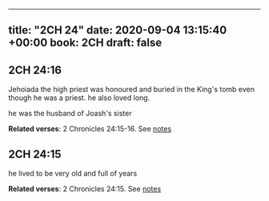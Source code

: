 
---
title: "2CH 24"
date: 2020-09-04 13:15:40 +00:00
book: 2CH
draft: false
---

## 2CH 24:16

Jehoiada the high priest was honoured and buried in the King's tomb even though he was a priest. he also loved long.

he was the husband of Joash's sister

**Related verses**: 2 Chronicles 24:15-16. See [notes](https://my.bible.com/notes/3511214115111297172)


## 2CH 24:15

he lived to be very old and full of years

**Related verses**: 2 Chronicles 24:15. See [notes](https://my.bible.com/notes/3511211907363889269)


